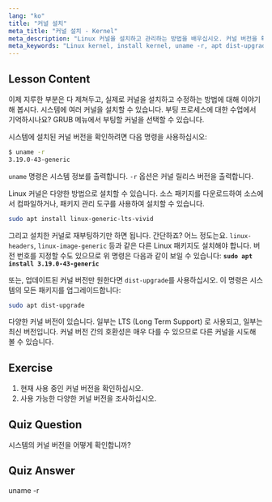 ```yaml
---
lang: "ko"
title: "커널 설치"
meta_title: "커널 설치 - Kernel"
meta_description: "Linux 커널을 설치하고 관리하는 방법을 배우십시오. 커널 버전을 확인하고, `uname -r` 및 apt 명령을 사용하는 방법을 알아보세요. Linux 커널 여정을 시작하세요!"
meta_keywords: "Linux kernel, install kernel, uname -r, apt dist-upgrade, kernel management, Linux tutorial, beginner Linux, Linux guide"
---
```


## Lesson Content

이제 지루한 부분은 다 제쳐두고, 실제로 커널을 설치하고 수정하는 방법에 대해 이야기해 봅시다. 시스템에 여러 커널을 설치할 수 있습니다. 부팅 프로세스에 대한 수업에서 기억하시나요? GRUB 메뉴에서 부팅할 커널을 선택할 수 있습니다.

시스템에 설치된 커널 버전을 확인하려면 다음 명령을 사용하십시오:

```bash
$ uname -r
3.19.0-43-generic
```

`uname` 명령은 시스템 정보를 출력합니다. `-r` 옵션은 커널 릴리스 버전을 출력합니다.

Linux 커널은 다양한 방법으로 설치할 수 있습니다. 소스 패키지를 다운로드하여 소스에서 컴파일하거나, 패키지 관리 도구를 사용하여 설치할 수 있습니다.

```bash
sudo apt install linux-generic-lts-vivid
```

그리고 설치한 커널로 재부팅하기만 하면 됩니다. 간단하죠? 어느 정도는요. `linux-headers`, `linux-image-generic` 등과 같은 다른 Linux 패키지도 설치해야 합니다. 버전 번호를 지정할 수도 있으므로 위 명령은 다음과 같이 보일 수 있습니다: **`sudo apt install 3.19.0-43-generic`**

또는, 업데이트된 커널 버전만 원한다면 `dist-upgrade`를 사용하십시오. 이 명령은 시스템의 모든 패키지를 업그레이드합니다:

```bash
sudo apt dist-upgrade
```

다양한 커널 버전이 있습니다. 일부는 LTS (Long Term Support) 로 사용되고, 일부는 최신 버전입니다. 커널 버전 간의 호환성은 매우 다를 수 있으므로 다른 커널을 시도해 볼 수 있습니다.

## Exercise

1. 현재 사용 중인 커널 버전을 확인하십시오.
2. 사용 가능한 다양한 커널 버전을 조사하십시오.

## Quiz Question

시스템의 커널 버전을 어떻게 확인합니까?

## Quiz Answer

uname -r
